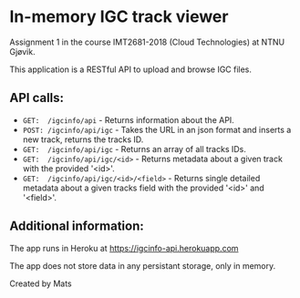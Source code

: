 # In-memory IGC track viewer
Assignment 1 in the course IMT2681-2018 (Cloud Technologies) at NTNU Gjøvik.

This application is a RESTful API to upload and browse IGC files.

## API calls: 
 * `GET:  /igcinfo/api`                  - Returns information about the API.
 * `POST: /igcinfo/api/igc`              - Takes the URL in an json format and inserts a new track, returns the tracks ID.
 * `GET:  /igcinfo/api/igc`              - Returns an array of all tracks IDs.
 * `GET:  /igcinfo/api/igc/<id>`         - Returns metadata about a given track with the provided '<id\>'.
 * `GET:  /igcinfo/api/igc/<id>/<field>` - Returns single detailed metadata about a given tracks field with the provided '<id\>' and '<field\>'.


## Additional information:
The app runs in Heroku at https://igcinfo-api.herokuapp.com

The app does not store data in any persistant storage, only in memory.

Created by Mats

